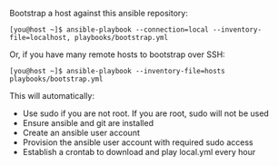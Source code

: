 Bootstrap a host against this ansible repository:

    [you@host ~]$ ansible-playbook --connection=local --inventory-file=localhost, playbooks/bootstrap.yml

Or, if you have many remote hosts to bootstrap over SSH:

    [you@host ~]$ ansible-playbook --inventory-file=hosts playbooks/bootstrap.yml

This will automatically:

* Use sudo if you are not root. If you are root, sudo will not be used
* Ensure ansible and git are installed
* Create an ansible user account
* Provision the ansible user account with required sudo access
* Establish a crontab to download and play local.yml every hour

